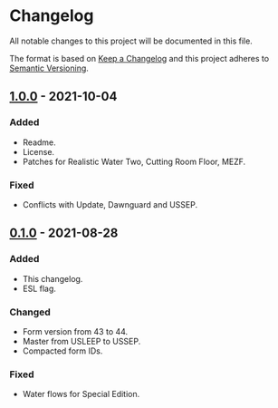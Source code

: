 # Changelog

All notable changes to this project will be documented in this file.

The format is based on [Keep a Changelog] and this project adheres to
[Semantic Versioning].

## [1.0.0] - 2021-10-04

### Added
- Readme.
- License.
- Patches for Realistic Water Two, Cutting Room Floor, MEZF.

### Fixed
- Conflicts with Update, Dawnguard and USSEP.

## [0.1.0] - 2021-08-28

### Added
- This changelog.
- ESL flag.

### Changed
- Form version from 43 to 44.
- Master from USLEEP to USSEP.
- Compacted form IDs.

### Fixed
- Water flows for Special Edition.

[Keep a Changelog]: https://keepachangelog.com/en/1.0.0/
[Semantic Versioning]: https://semver.org/spec/v2.0.0.html
[1.0.0]: https://github.com/pragasette/unique-region-names-se/compare/v0.1.0...v1.0.0
[0.1.0]: https://github.com/pragasette/unique-region-names-se/releases/tag/v0.1.0
